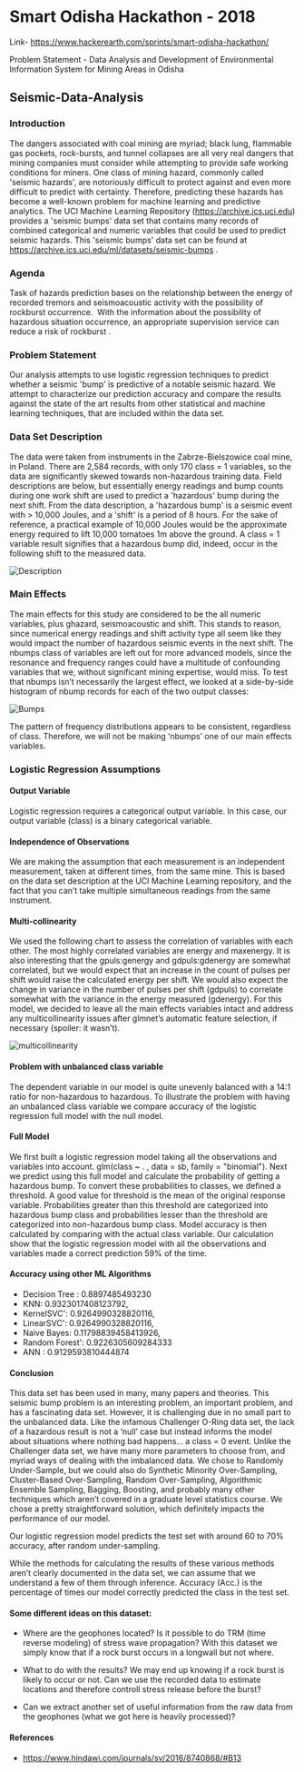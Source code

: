 # Smart Odisha Hackathon - 2018

Link- https://www.hackerearth.com/sprints/smart-odisha-hackathon/

Problem Statement - Data Analysis and Development of Environmental Information System for Mining Areas in Odisha

## Seismic-Data-Analysis

### Introduction

The dangers associated with coal mining are myriad; black lung, flammable gas pockets,
rock-bursts, and tunnel collapses are all very real dangers that mining companies must consider
while attempting to provide safe working conditions for miners. One class of mining hazard,
commonly called 'seismic hazards', are notoriously difficult to protect against and even more
difficult to predict with certainty. Therefore, predicting these hazards has become a well-known
problem for machine learning and predictive analytics. The UCI Machine Learning Repository
(https://archive.ics.uci.edu) provides a 'seismic bumps' data set that contains many records of
combined categorical and numeric variables that could be used to predict seismic hazards. This
'seismic bumps' data set can be found at
https://archive.ics.uci.edu/ml/datasets/seismic-bumps .

### Agenda

Task of hazards prediction bases on the relationship between the energy of recorded tremors and seismoacoustic activity with the possibility of rockburst occurrence.  With the information about the possibility of hazardous situation occurrence, an appropriate supervision service can reduce a risk of rockburst .


### Problem Statement

Our analysis attempts to use logistic regression techniques to predict whether a seismic
'bump' is predictive of a notable seismic hazard. We attempt to characterize our prediction
accuracy and compare the results against the state of the art results from other statistical and
machine learning techniques, that are included within the data set.

### Data Set Description

The data were taken from instruments in the Zabrze-Bielszowice coal mine, in Poland.
There are 2,584 records, with only 170 class = 1 variables, so the data are significantly skewed
towards non-hazardous training data. Field descriptions are below, but essentially energy
readings and bump counts during one work shift are used to predict a 'hazardous' bump during
the next shift. From the data description, a 'hazardous bump' is a seismic event with > 10,000
Joules, and a 'shift' is a period of 8 hours. For the sake of reference, a practical example of
10,000 Joules would be the approximate energy required to lift 10,000 tomatoes 1m above the
ground. A class = 1 variable result signifies that a hazardous bump did, indeed, occur in the
following shift to the measured data. 

![Description ](https://github.com/TheCaffeineDev/Seismic-Data-Analysis/blob/master/img/att.JPG) 

### Main Effects

The main effects for this study are considered to be the all numeric variables, plus
ghazard, seismoacoustic and shift. This stands to reason, since numerical energy readings and
shift activity type all seem like they would impact the number of hazardous seismic events in
the next shift. The nbumps class of variables are left out for more advanced models, since the
resonance and frequency ranges could have a multitude of confounding variables that we,
without significant mining expertise, would miss. To test that nbumps isn’t necessarily the
largest effect, we looked at a side-by-side histogram of nbump records for each of the two
output classes:

![Bumps ](https://github.com/TheCaffeineDev/Seismic-Data-Analysis/blob/master/img/bumps.JPG) 

The pattern of frequency distributions appears to be consistent, regardless of class. Therefore, we will
not be making ‘nbumps’ one of our main effects variables.

### Logistic Regression Assumptions

#### Output Variable
Logistic regression requires a categorical output variable. In this case, our output variable (class) is a
binary categorical variable.

#### Independence of Observations
We are making the assumption that each measurement is an independent measurement, taken at
different times, from the same mine. This is based on the data set description at the UCI Machine
Learning repository, and the fact that you can’t take multiple simultaneous readings from the same
instrument.

#### Multi-collinearity
We used the following chart to assess the correlation of variables with each other. The most highly
correlated variables are energy and maxenergy. It is also interesting that the gpuls:genergy and
gdpuls:gdenergy are somewhat correlated, but we would expect that an increase in the count of pulses
per shift would raise the calculated energy per shift. We would also expect the change in variance in the
number of pulses per shift (gdpuls) to correlate somewhat with the variance in the energy measured
(gdenergy). For this model, we decided to leave all the main effects variables intact and address any
multicollinearity issues after glmnet’s automatic feature selection, if necessary (spoiler: it wasn’t).

![multicollinearity ](https://github.com/TheCaffeineDev/Seismic-Data-Analysis/blob/master/img/CORplot.png) 

#### Problem with unbalanced class variable

The dependent variable in our model is quite unevenly balanced with a 14:1 ratio for
non-hazardous to hazardous. To illustrate the problem with having an unbalanced class
variable we compare accuracy of the logistic regression full model with the null model.

#### Full Model

We first built a logistic regression model taking all the observations and variables into account.
glm(class ~ . , data = sb, family = "binomial"). Next we predict using this full model and calculate
the probability of getting a hazardous bump. To convert these probabilities to classes, we
defined a threshold. A good value for threshold is the mean of the original response variable.
Probabilities greater than this threshold are categorized into hazardous bump class and
probabilities lesser than the threshold are categorized into non-hazardous bump class. Model
accuracy is then calculated by comparing with the actual class variable.
Our calculation show that the logistic regression model with all the observations and variables
made a correct prediction 59% of the time.

#### Accuracy using other ML Algorithms

* Decision Tree : 0.8897485493230 
* KNN: 0.9323017408123792,
* KernelSVC': 0.9264990328820116,
* LinearSVC': 0.9264990328820116,
* Naive Bayes: 0.11798839458413926,
* Random Forest': 0.9226305609284333
* ANN : 0.9129593810444874

#### Conclusion

This data set has been used in many, many papers and theories. This seismic bump problem is an
interesting problem, an important problem, and has a fascinating data set. However, it is challenging
due in no small part to the unbalanced data. Like the infamous Challenger O-Ring data set, the lack of a
hazardous result is not a ‘null’ case but instead informs the model about situations where nothing bad
happens… a class = 0 event. Unlike the Challenger data set, we have many more parameters to choose
from, and myriad ways of dealing with the imbalanced data. We chose to Randomly Under-Sample, but
we could also do Synthetic Minority Over-Sampling, Cluster-Based Over-Sampling, Random
Over-Sampling, Algorithmic Ensemble Sampling, Bagging, Boosting, and probably many other techniques
which aren’t covered in a graduate level statistics course. We chose a pretty straightforward solution,
which definitely impacts the performance of our model.

Our logistic regression model predicts the test set with around 60 to 70% accuracy, after
random under-sampling.

While the methods for calculating the results of these various methods aren’t clearly documented in the
data set, we can assume that we understand a few of them through inference. Accuracy (Acc.) is the
percentage of times our model correctly predicted the class in the test set.

#### Some different ideas on this dataset:

* Where are the geophones located? Is it possible to do TRM (time reverse modeling) of stress wave propagation? With this dataset we simply know that if a rock burst occurs in a longwall but not where.

* What to do with the results? We may end up knowing if a rock burst is likely to occur or not. Can we use the recorded data to estimate locations and therefore controll stress release before the burst?

* Can we extract another set of useful information from the raw data from the geophones (what we got here is heavily processed)?




#### References

* https://www.hindawi.com/journals/sv/2016/8740868/#B13


